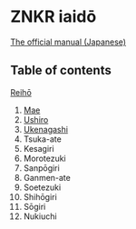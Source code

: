 # ZNKR iaidō

[The official manual (Japanese)](https://www.kendo.or.jp/wp/wp-content/uploads/2020/12/iai_manual.pdf)

## Table of contents

[Reihō](reiho.md)
1. [Mae](mae.md)
2. [Ushiro](ushiro.md)
3. [Ukenagashi](ukenagashi.md)
4. Tsuka-ate
5. Kesagiri
6. Morotezuki
7. Sanpōgiri
8. Ganmen-ate
9. Soetezuki
10. Shihōgiri
11. Sōgiri
12. Nukiuchi
